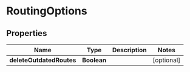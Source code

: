 
# RoutingOptions

## Properties
Name | Type | Description | Notes
------------ | ------------- | ------------- | -------------
**deleteOutdatedRoutes** | **Boolean** |  |  [optional]



